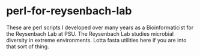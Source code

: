 # perl-for-reysenbach-lab
These are perl scripts I developed over many years as a Bioinformaticist for the Reysenbach Lab at PSU. The Reysenbach Lab studies microbial diversity in extreme environments. Lotta fasta utilities here if you are into that sort of thing.
